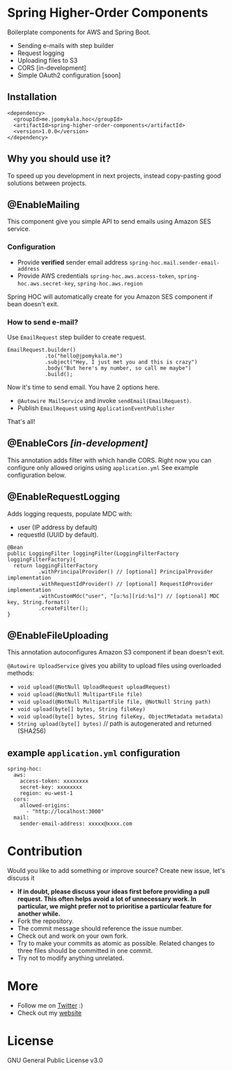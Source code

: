 # Spring Higher-Order Components
Boilerplate components for AWS and Spring Boot. 
- Sending e-mails with step builder
- Request logging 
- Uploading files to S3
- CORS [in-development]
- Simple OAuth2 configuration [soon]

## Installation
```
<dependency>
  <groupId>me.jpomykala.hoc</groupId>
  <artifactId>spring-higher-order-components</artifactId>
  <version>1.0.0</version>
</dependency>
```
## Why you should use it?
To speed up you development in next projects, instead copy-pasting good solutions between projects.

## @EnableMailing

This component give you simple API to send emails using Amazon SES service. 

### Configuration

- Provide **verified** sender email address ``spring-hoc.mail.sender-email-address``
- Provide AWS credentials ``spring-hoc.aws.access-token``, ``spring-hoc.aws.secret-key``, ``spring-hoc.aws.region``

Spring HOC will automatically create for you Amazon SES component if bean doesn't exit.

### How to send e-mail?

Use ``EmailRequest`` step builder to create request.

```
EmailRequest.builder()
            .to("hello@jpomykala.me")
            .subject("Hey, I just met you and this is crazy")
            .body("But here's my number, so call me maybe")
            .build();
```

Now it's time to send email. You have 2 options here.
- ``@Autowire MailService`` and invoke ``sendEmail(EmailRequest)``.
- Publish ``EmailRequest`` using ``ApplicationEventPublisher``

That's all!

## @EnableCors _[in-development]_

This annotation adds filter with which handle CORS. Right now you can configure only allowed origins using ``application.yml`` See example configuration below.

## @EnableRequestLogging

Adds logging requests, populate MDC with:
- user (IP address by default)
- requestId (UUID by default).

```
@Bean
public LoggingFilter loggingFilter(LoggingFilterFactory loggingFilterFactory){
  return loggingFilterFactory
          .withPrincipalProvider() // [optional] PrincipalProvider implementation 
          .withRequestIdProvider() // [optional] RequestIdProvider implementation
          .withCustomMdc("user", "[u:%s][rid:%s]") // [optional] MDC key, String.format()
          .createFilter();
}
```

## @EnableFileUploading

This annotation autoconfigures Amazon S3 component if bean doesn't exit.

``@Autowire UploadService`` gives you ability to upload files using overloaded methods:
- ``void upload(@NotNull UploadRequest uploadRequest)``
- ``void upload(@NotNull MultipartFile file)``
- ``void upload(@NotNull MultipartFile file, @NotNull String path)``
- ``void upload(byte[] bytes, String fileKey)``
- ``void upload(byte[] bytes, String fileKey, ObjectMetadata metadata)``
- ``String upload(byte[] bytes)`` // path is autogenerated and returned (SHA256)

## example ``application.yml`` configuration

```
spring-hoc:
  aws:
    access-token: xxxxxxxx
    secret-key: xxxxxxxx
    region: eu-west-1
  cors:
    allowed-origins:
      - "http://localhost:3000"
  mail:
    sender-email-address: xxxxx@xxxx.com    
```


# Contribution

Would you like to add something or improve source? Create new issue, let's discuss it 

- **If in doubt, please discuss your ideas first before providing a pull request. This often helps avoid a lot of unnecessary work. In particular, we might prefer not to prioritise a particular feature for another while.**
- Fork the repository.
- The commit message should reference the issue number.
- Check out and work on your own fork.
- Try to make your commits as atomic as possible. Related changes to three files should be committed in one commit.
- Try not to modify anything unrelated.

# More
- Follow me on [Twitter](https://twitter.com/jakub_pomykala) :)
- Check out my [website](https://jpomykala.me)

# License
GNU General Public License v3.0
